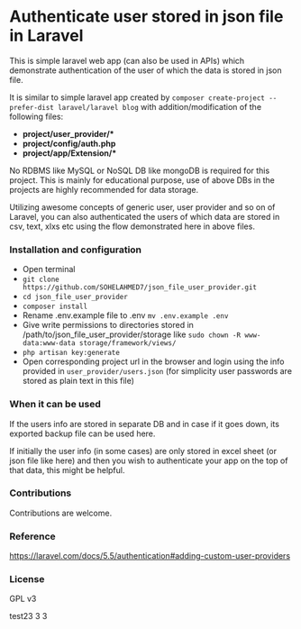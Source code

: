 # Authenticate user stored in json file in Laravel

This is simple laravel web app (can also be used in APIs) which demonstrate authentication of the user of which the data is stored in json file.

It is similar to simple laravel app created by `composer create-project --prefer-dist laravel/laravel blog` with addition/modification of the following files:
* **project/user_provider/\***
* **project/config/auth.php**
* **project/app/Extension/\***

No RDBMS like MySQL or NoSQL DB like mongoDB is required for this project.
This is mainly for educational purpose, use of above DBs in the projects are highly recommended for data storage.

Utilizing awesome concepts of generic user, user provider and so on of Laravel, you can also authenticated the users of which data are stored in csv, text, xlxs etc using the flow demonstrated here in above files.


### Installation and configuration
* Open terminal
* `git clone https://github.com/SOHELAHMED7/json_file_user_provider.git`
* `cd json_file_user_provider`
* `composer install`
* Rename .env.example file to .env `mv .env.example .env`
* Give write permissions to directories stored in /path/to/json_file_user_provider/storage like `sudo chown -R www-data:www-data storage/framework/views/`
* `php artisan key:generate`
* Open corresponding project url in the browser and login using the info provided in `user_provider/users.json` (for simplicity user passwords are stored as plain text in this file)

### When it can be used
If the users info are stored in separate DB and in case if it goes down, its exported backup file can be used here.

If initially the user info (in some cases) are only stored in excel sheet (or json file like here) and then you wish to authenticate your app on the top of that data, this might be helpful.


### Contributions
Contributions are welcome.

###  Reference
https://laravel.com/docs/5.5/authentication#adding-custom-user-providers

### License
GPL v3

test23
3
3

